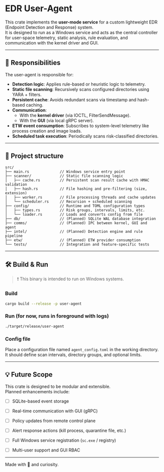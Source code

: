 # EDR User-Agent

This crate implements the **user-mode service** for a custom lightweight EDR (Endpoint Detection and Response) system.  
It is designed to run as a Windows service and acts as the central controller for user-space telemetry, static analysis, rule evaluation, and communication with the kernel driver and GUI.

---

## 🧩 Responsibilities

The user-agent is responsible for:

- **Detection logic**: Applies rule-based or heuristic logic to telemetry.
- **Static file scanning**: Recursively scans configured directories using YARA + filters.
- **Persistent cache**: Avoids redundant scans via timestamp and hash-based caching.
- **Communication**:
  - With the **kernel driver** (via IOCTL, FilterSendMessage).
  - With the **GUI** (via local gRPC server).
- **ETW event consumption**: Subscribes to system-level telemetry like process creation and image loads.
- **Scheduled task execution**: Periodically scans risk-classified directories.

---

## 📁 Project structure

```text
src/
├── main.rs              // Windows service entry point
├── scanner/             // Static file scanning logic
│   ├── cache.rs         // Persistent scan result cache with HMAC validation
│   ├── hash.rs          // File hashing and pre-filtering (size, extension)
│   ├── worker.rs        // File processing threads and cache updates
│   └── scheduler.rs     // Recursion + scheduled scanning
├── config/              // Runtime and TOML configuration types
│   ├── types.rs         // Risk groups, intervals, limits, etc.
│   └── loader.rs        // Loads and converts config from file
├── db/                  // (Planned) SQLite WAL database integration
├── comms/               // (Planned) IPC between kernel, GUI and agent
├── intel/               // (Planned) Detection engine and rule pipeline
├── etw/                 // (Planned) ETW provider consumption
└── tests/               // Integration and feature-specific tests
```

---

## 🛠 Build & Run

> ❗ This binary is intended to run on Windows systems.

### Build

```bash
cargo build --release -p user-agent
```

### Run (for now, runs in foreground with logs)

```bash
./target/release/user-agent
```

### Config file

Place a configuration file named `agent_config.toml` in the working directory.  
It should define scan intervals, directory groups, and optional limits.

---

## 💡 Future Scope

This crate is designed to be modular and extensible.  
Planned enhancements include:

- [ ] SQLite-based event storage
- [ ] Real-time communication with GUI (gRPC)
- [ ] Policy updates from remote control plane
- [ ] Alert response actions (kill process, quarantine file, etc.)
- [ ] Full Windows service registration (`sc.exe` / registry)
- [ ] Multi-user support and GUI RBAC


---

Made with 🦀 and curiosity.
